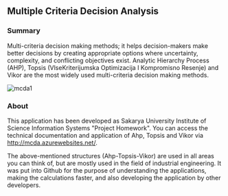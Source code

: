 ## Multiple Criteria Decision Analysis

### Summary

Multi-criteria decision making methods; it helps decision-makers make better decisions by creating appropriate options where uncertainty, complexity, and conflicting objectives exist. Analytic Hierarchy Process (AHP), Topsis (VlseKriterijumska Optimizacija I Kompromisno Resenje) and Vikor are the most widely used multi-criteria decision making methods.

![mcda1](https://user-images.githubusercontent.com/20044226/66745189-0695ff80-ee87-11e9-9e13-c4e861edac62.PNG)


### About
This application has been developed as Sakarya University Institute of Science Information Systems "Project Homework". You can access the technical documentation and application of Ahp, Topsis and Vikor via http://mcda.azurewebsites.net/.

The above-mentioned structures (Ahp-Topsis-Vikor) are used in all areas you can think of, but are mostly used in the field of industrial engineering. It was put into Github for the purpose of understanding the applications, making the calculations faster, and also developing the application by other developers.
